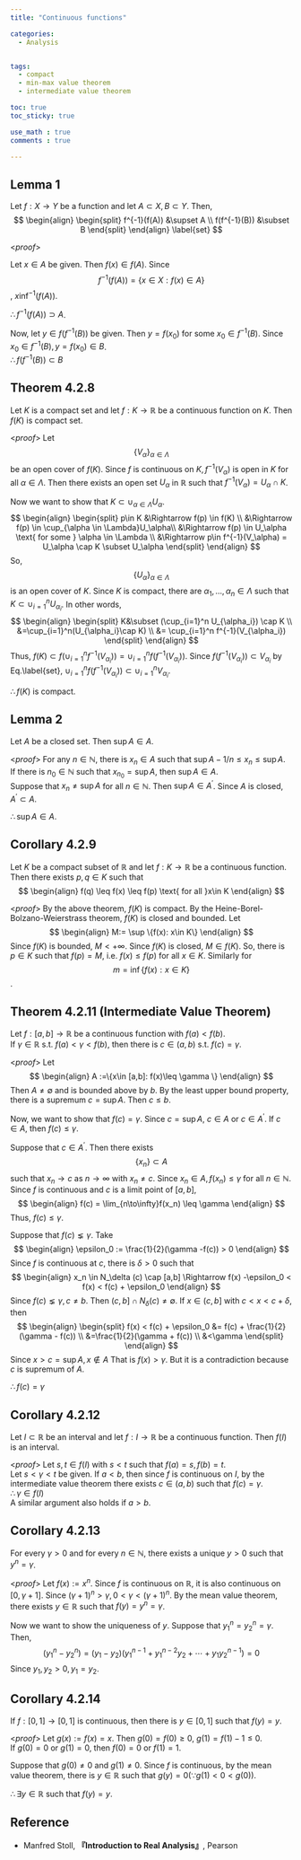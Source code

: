 ```yaml
---
title: "Continuous functions"

categories:
  - Analysis


tags:
  - compact
  - min-max value theorem
  - intermediate value theorem

toc: true
toc_sticky: true

use_math : true
comments : true

---
```

## Lemma 1

Let $f:X\to Y$ be a function and let $A\subset X, B\subset Y$. Then,
$$
\begin{align}
\begin{split}
f^{-1}(f(A)) &\supset A \\
f(f^{-1}(B)) &\subset B
\end{split}
\end{align}
\label{set}
$$

<*proof*>

Let $x \in A$ be given. Then $f(x)\in f(A)$. Since $$f^{-1}(f(A)) = \{x\in X: f(x)\in A \}$$, $x\inf^{-1}(f(A))$.

$\therefore f^{-1}(f(A)) \supset A$.

Now, let $y\in f(f^{-1}(B))$ be given. Then $y=f(x_0)$ for some $x_0 \in f^{-1}(B)$. Since $x_0 \in f^{-1}(B), y= f(x_0)\in B$.  <br />$\therefore f(f^{-1}(B))\subset B$
$$\tag*{$\square$}$$

## Theorem 4.2.8
Let $K$ is a compact set and let $f:K\to \mathbb{R}$ be a continuous function on $K$. Then $f(K)$ is compact set.

<*proof*>
Let $$\{V_\alpha\}_{\alpha \in \Lambda}$$ be an open cover of $f(K)$. Since $f$ is continuous on $K, f^{-1}(V_\alpha)$ is open in $K$ for all $\alpha \in \Lambda$. Then there exists an open set $U_\alpha$ in $\mathbb{R}$ such that $f^{-1}(V_\alpha) = U_\alpha \cap K$. 

Now we want to show that $K\subset \cup_{\alpha\in \Lambda} U_\alpha$.
$$
\begin{align}
\begin{split}
p\in K &\Rightarrow f(p) \in f(K) \\
&\Rightarrow f(p) \in \cup_{\alpha \in \Lambda}U_\alpha\\
&\Rightarrow f(p) \in U_\alpha \text{ for some } \alpha \in \Lambda \\
&\Rightarrow p\in f^{-1}(V_\alpha) = U_\alpha \cap K \subset U_\alpha
\end{split}
\end{align}
$$
So, $$\{U_\alpha \}_{\alpha \in \Lambda}$$ is an open cover of $K$. Since $K$ is compact, there are $\alpha_1,\ldots, \alpha_n \in \Lambda$ such that $K\subset \cup_{i=1}^n U_{\alpha_i}$. In other words,
$$
\begin{align}
\begin{split}
K&\subset (\cup_{i=1}^n U_{\alpha_i}) \cap K \\
&=\cup_{i=1}^n(U_{\alpha_i}\cap K) \\
&= \cup_{i=1}^n f^{-1}(V_{\alpha_i})
\end{split}
\end{align}
$$
Thus, $f(K)\subset f(\cup_{i=1}^n f^{-1}(V_{\alpha_i}))=\cup_{i=1}^n f(f^{-1}(V_{\alpha_i}))$. Since $f(f^{-1}(V_{\alpha_i})) \subset V_{\alpha_i}$ by Eq.\label{set}, $\cup_{i=1}^n f(f^{-1}(V_{\alpha_i})) \subset \cup_{i=1}^n V_{\alpha_i}$. 

$\therefore f(K)$ is compact.

$$\tag*{$\square$}$$

## Lemma 2
Let $A$ be a closed set. Then $\sup A \in A$.

<*proof*>
For any $n\in \mathbb{N}$, there is $x_n \in A$ such that $\sup A -1/n \leq x_n \leq \sup A$. If there is $n_0\in\mathbb{N}$ such that $x_{n_0} = \sup A$, then $\sup A \in A$. <br />
 Suppose that $x_n \neq \sup A$ for all $n\in\mathbb{N}$.  Then $\sup A \in A^\prime$. Since $A$ is closed, $A^\prime \subset A$. 

$\therefore \sup A \in A$.
$$\tag*{$\square$}$$
## Corollary 4.2.9
Let $K$ be a compact subset of $\mathbb{R}$ and let $f:K\to\mathbb{R}$ be a continuous function. Then there exists $p,q \in K$ such that 
$$
\begin{align}
f(q) \leq f(x) \leq f(p) \text{ for all }x\in K
\end{align}
$$

<*proof*>
By the above theorem, $f(K)$ is compact. By the Heine-Borel-Bolzano-Weierstrass theorem, $f(K)$ is closed and bounded. Let
$$
\begin{align}
M:= \sup \{f(x): x\in K\}
\end{align}
$$
Since $f(K)$ is bounded, $M < +\infty$. Since $f(K)$ is closed, $M\in f(K)$. So, there is $p\in K$ such that $f(p) = M$, i.e. $f(x) \leq f(p)$ for all $x\in K$. Similarly for $$m=\inf\{f(x):x\in K\}$$.

$$\tag*{$\square$}$$


## Theorem 4.2.11 (Intermediate Value Theorem)
Let $f: [a,b]\to\mathbb{R}$ be a continuous function with $f(a) < f(b)$. <br /> If $\gamma \in\mathbb{R}$ s.t. $f(a)<\gamma <f(b)$, then there is $c\in (a,b)$ s.t. $f(c) =\gamma$. 

<*proof*>
Let 
$$
\begin{align}
A :=\{x\in [a,b]: f(x)\leq \gamma \}
\end{align}
$$
Then $A \neq \emptyset$ and is bounded above by $b$. By the least upper bound property, there is a supremum $c=\sup A$. Then $c\leq b$. 

Now, we want to show that $f(c) = \gamma$. Since $c=\sup A$, $c\in A$ or $c\in A^\prime$. If $c\in A$, then $f(c)\leq \gamma$.

Suppose that $c\in A^\prime$. Then there exists $$\{x_n\}\subset A$$ such that $x_n\to c$ as $n\to\infty$ with $x_n\neq c$. Since $x_n \in A, f(x_n)\leq \gamma$ for all $n\in \mathbb{N}$. Since $f$ is continuous and $c$ is a limit point of $[a,b],$
$$
\begin{align}
f(c) = \lim_{n\to\infty}f(x_n) \leq \gamma
\end{align}
$$
Thus, $f(c) \leq \gamma$.

Suppose that $f(c) \lneq \gamma$. Take 
$$
\begin{align}
\epsilon_0 := \frac{1}{2}(\gamma -f(c)) > 0
\end{align}
$$
Since $f$ is continuous at $c$, there is $\delta >0$ such that 
$$
\begin{align}
x_n \in N_\delta (c) \cap [a,b] \Rightarrow f(x) -\epsilon_0 < f(x) < f(c) + \epsilon_0
\end{align}
$$
Since $f(c) \lneq \gamma, c\neq b$. Then $(c,b]\cap N_\delta (c) \neq \emptyset$. If $x\in (c,b]$ with $c<x<c+\delta$, then 
$$
\begin{align}
\begin{split}
f(x) < f(c) + \epsilon_0 &= f(c) + \frac{1}{2}(\gamma - f(c)) \\
&=\frac{1}{2}(\gamma + f(c)) \\
&<\gamma
\end{split}
\end{align}
$$
Since $x >c =\sup A, x \not\in  A$ That is $f(x) > \gamma$. But it is a contradiction because $c$ is supremum of $A$.

$\therefore f(c) = \gamma$

$$\tag*{$\square$}$$

## Corollary 4.2.12
Let $I \subset \mathbb{R}$ be an interval and let $f:I\to \mathbb{R}$ be a continuous function. Then $f(I)$ is an interval.

<*proof*>
Let $s,t \in f(I)$ with $s<t$ such that $f(a) = s, f(b) = t$. <br /> Let $s <\gamma <t$ be given. If $a<b$, then since $f$ is continuous on $I$, by the intermediate value theorem there exists $c\in (a,b)$ such that $f(c) = \gamma$. <br /> $\therefore \gamma \in f(I)$ <br /> A similar argument also holds if $a>b$.

$$\tag*{$\square$}$$

## Corollary 4.2.13
For every $\gamma >0$ and for every $n\in\mathbb{N}$, there exists a unique $y>0$ such that $y^n = \gamma$.

<*proof*>
Let $f(x) := x^n$. Since $f$ is continuous on $\mathbb{R}$, it is also continuous on $[0,\gamma+1]$. Since $(\gamma +1)^n > \gamma, 0<\gamma <(\gamma+1)^n$. By the mean value theorem, there exists $y\in\mathbb{R}$ such that $f(y) = y^n=\gamma$. 

Now we want to show the uniqueness of $y$. Suppose that $y^n_1 = y^n_2=\gamma$. Then,
 $$
 (y^n_1 -y^n_2 )= (y_1 - y_2)(y^{n-1}_1 + y^{n-2}_1y_2 + \cdots + y_1y^{n-1}_2)=0 
 $$
 Since $y_1, y_2 >0, y_1 = y_2$.

## Corollary 4.2.14
If $f:[0,1]\to[0,1]$ is continuous, then there is $y\in [0,1]$ such that $f(y) = y$.

<*proof*>
Let $g(x) := f(x) = x$. Then $g(0) = f(0) \geq 0$, $g(1) = f(1)-1 \leq 0$.  <br /> If $g(0) =0$ or $g(1) =0$, then $f(0) =0$ or $f(1)=1$.

Suppose that $g(0) \neq 0$ and $g(1) \neq 0$. Since $f$ is continuous, by the mean value theorem, there is $y \in \mathbb{R}$ such that $g(y)=0 (\because g(1) < 0 < g(0) )$. 

$\therefore \exists y\in\mathbb{R}$ such that $f(y) = y$.

$$\tag*{$\square$}$$
## Reference
- Manfred Stoll,  **『**Introduction to Real Analysis**』**, Pearson
